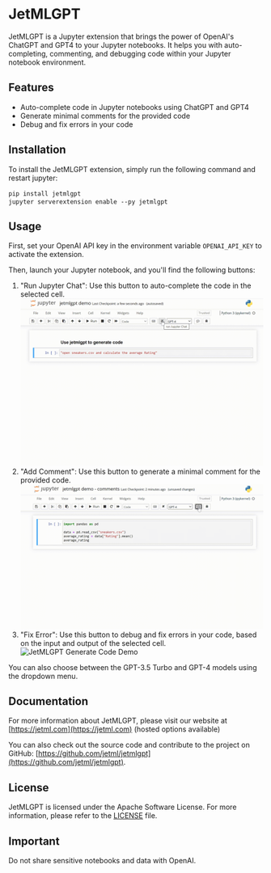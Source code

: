 # JetMLGPT

JetMLGPT is a Jupyter extension that brings the power of OpenAI's ChatGPT and GPT4 to your Jupyter notebooks. It helps you with auto-completing, commenting, and debugging code within your Jupyter notebook environment.

## Features

* Auto-complete code in Jupyter notebooks using ChatGPT and GPT4
* Generate minimal comments for the provided code
* Debug and fix errors in your code

## Installation

To install the JetMLGPT extension, simply run the following command and restart jupyter:

```
pip install jetmlgpt
jupyter serverextension enable --py jetmlgpt
```

## Usage

First, set your OpenAI API key in the environment variable `OPENAI_API_KEY` to activate the extension.

Then, launch your Jupyter notebook, and you'll find the following buttons:

1. "Run Jupyter Chat": Use this button to auto-complete the code in the selected cell.
![JetMLGPT Generate Code Demo](assets/jetmlgpt-generate-code.gif)
2. "Add Comment": Use this button to generate a minimal comment for the provided code.
![JetMLGPT Generate Code Demo](assets/jetmlgpt-comments.gif)
3. "Fix Error": Use this button to debug and fix errors in your code, based on the input and output of the selected cell.
![JetMLGPT Generate Code Demo](assets/jetmlgpt-debug.gif)

You can also choose between the GPT-3.5 Turbo and GPT-4 models using the dropdown menu.

## Documentation

For more information about JetMLGPT, please visit our website at [https://jetml.com](https://jetml.com) (hosted options available)

You can also check out the source code and contribute to the project on GitHub: [https://github.com/jetml/jetmlgpt](https://github.com/jetml/jetmlgpt).

## License

JetMLGPT is licensed under the Apache Software License. For more information, please refer to the [LICENSE](LICENSE) file.

## Important

Do not share sensitive notebooks and data with OpenAI.
